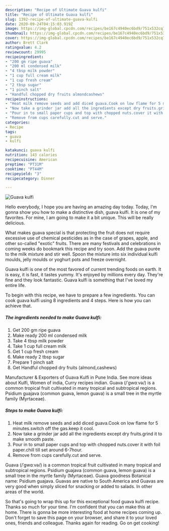 ```yaml
---
description: "Recipe of Ultimate Guava kulfi"
title: "Recipe of Ultimate Guava kulfi"
slug: 1392-recipe-of-ultimate-guava-kulfi
date: 2020-09-24T04:15:03.919Z
image: https://img-global.cpcdn.com/recipes/be167c4940ec6bd9/751x532cq70/guava-kulfi-recipe-main-photo.jpg
thumbnail: https://img-global.cpcdn.com/recipes/be167c4940ec6bd9/751x532cq70/guava-kulfi-recipe-main-photo.jpg
cover: https://img-global.cpcdn.com/recipes/be167c4940ec6bd9/751x532cq70/guava-kulfi-recipe-main-photo.jpg
author: Brett Clark
ratingvalue: 4.2
reviewcount: 29995
recipeingredient:
- "200 gm ripe guava"
- "200 ml condensed milk"
- "4 tbsp milk powder"
- "1 cup full cream milk"
- "1 cup fresh cream"
- "2 tbsp sugar"
- "1 pinch salt"
- "Handful chopped dry fruits almondcashews"
recipeinstructions:
- "Heat milk remove seeds and add diced guava.Cook on low flame for 5 minutes.switch off the gas.keep it cool."
- "Now take a grinder jar add all the ingredients except dry fruits.grind it to make smooth paste."
- "Pour in to small paper cups and top with chopped nuts.cover it with foil paper.chill till set around 6-7hour."
- "Remove from cups carefully.cut and serve."
categories:
- Recipe
tags:
- guava
- kulfi

katakunci: guava kulfi 
nutrition: 143 calories
recipecuisine: American
preptime: "PT31M"
cooktime: "PT44M"
recipeyield: "3"
recipecategory: Dinner

---
```



![Guava kulfi](https://img-global.cpcdn.com/recipes/be167c4940ec6bd9/751x532cq70/guava-kulfi-recipe-main-photo.jpg)

Hello everybody, I hope you are having an amazing day today. Today, I'm gonna show you how to make a distinctive dish, guava kulfi. It is one of my favorites. For mine, I am going to make it a bit unique. This will be really delicious.

What makes guava special is that protecting the fruit does not require excessive use of chemical pesticides as in the case of grapes, apple, and other so-called &#34;exotic&#34; fruits. There are many festivals and celebrations in coming weeks do bookmark this recipe and try soon. Add the guava purée to the milk mixture and stir well. Spoon the mixture into six individual kulfi moulds, jelly moulds or yoghurt pots and freeze overnight.

Guava kulfi is one of the most favored of current trending foods on earth. It is easy, it is fast, it tastes yummy. It's enjoyed by millions every day. They're fine and they look fantastic. Guava kulfi is something that I've loved my entire life.


To begin with this recipe, we have to prepare a few ingredients. You can cook guava kulfi using 8 ingredients and 4 steps. Here is how you can achieve that.

<!--inarticleads1-->

##### The ingredients needed to make Guava kulfi:

1. Get 200 gm ripe guava
1. Make ready 200 ml condensed milk
1. Take 4 tbsp milk powder
1. Take 1 cup full cream milk
1. Get 1 cup fresh cream
1. Make ready 2 tbsp sugar
1. Prepare 1 pinch salt
1. Get Handful chopped dry fruits (almond,cashews)


Manufacturer &amp; Exporters of Guava Kulfi in Pune India. See more ideas about Kulfi, Women of india, Curry recipes indian. Guava (/ˈɡwɑːvə/) is a common tropical fruit cultivated in many tropical and subtropical regions. Psidium guajava (common guava, lemon guava) is a small tree in the myrtle family (Myrtaceae). 

<!--inarticleads2-->

##### Steps to make Guava kulfi:

1. Heat milk remove seeds and add diced guava.Cook on low flame for 5 minutes.switch off the gas.keep it cool.
1. Now take a grinder jar add all the ingredients except dry fruits.grind it to make smooth paste.
1. Pour in to small paper cups and top with chopped nuts.cover it with foil paper.chill till set around 6-7hour.
1. Remove from cups carefully.cut and serve.


Guava (/ˈɡwɑːvə/) is a common tropical fruit cultivated in many tropical and subtropical regions. Psidium guajava (common guava, lemon guava) is a small tree in the myrtle family (Myrtaceae). Guava goodness Botanical name: Psidium guajava. Guavas are native to South America and Guavas are very good when simply sliced for snacking or added to salads. In other areas of the world. 

So that's going to wrap this up for this exceptional food guava kulfi recipe. Thanks so much for your time. I'm confident that you can make this at home. There is gonna be more interesting food at home recipes coming up. Don't forget to save this page on your browser, and share it to your loved ones, friends and colleague. Thanks again for reading. Go on get cooking!
